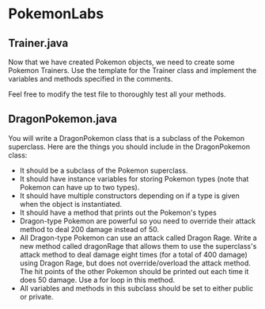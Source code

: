 # PokemonLabs

<h2>Trainer.java</h2>
Now that we have created Pokemon objects, we need to create some Pokemon Trainers. Use the template for the Trainer class and implement the variables and methods specified in the comments.

Feel free to modify the test file to thoroughly test all your methods.

<h2>DragonPokemon.java</h2>
You will write a DragonPokemon class that is a subclass of the Pokemon superclass. Here are the things you should include in the DragonPokemon class:

<ul>
  <li>It should be a subclass of the Pokemon superclass.
  <li>It should have instance variables for storing Pokemon types (note that Pokemon can have up to two types).
  <li>It should have multiple constructors depending on if a type is given when the object is instantiated.
  <li>It should have a method that prints out the Pokemon's types
  <li>Dragon-type Pokemon are powerful so you need to override their attack method to deal 200 damage instead of 50.
  <li>All Dragon-type Pokemon can use an attack called Dragon Rage. Write a new method called dragonRage that allows them to use the superclass's attack method to deal damage eight times (for a total of 400 damage) using Dragon Rage, but does not override/overload the attack method. The hit points of the other Pokemon should be printed out each time it does 50 damage. Use a for loop in this method.
  <li>All variables and methods in this subclass should be set to either public or private.
</ul>

